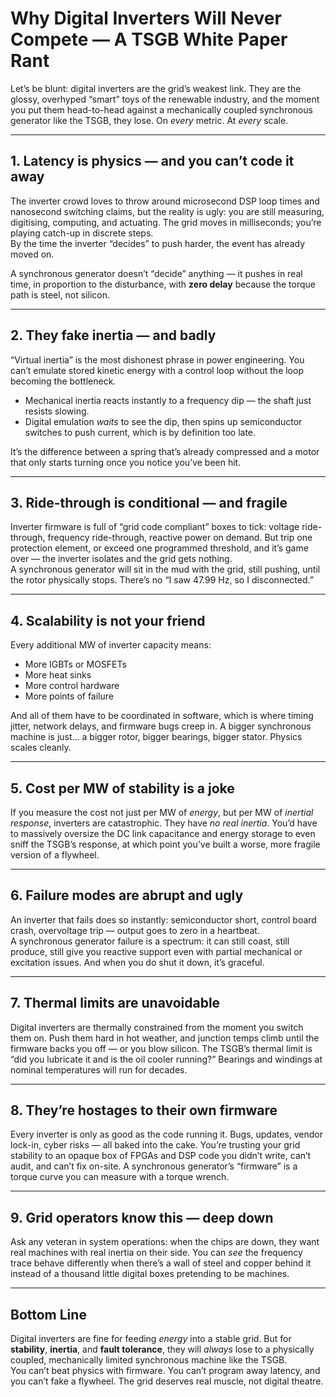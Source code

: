 # Why Digital Inverters Will Never Compete — A TSGB White Paper Rant

Let’s be blunt: digital inverters are the grid’s weakest link. They are the glossy, overhyped “smart” toys of the renewable industry, and the moment you put them head-to-head against a mechanically coupled synchronous generator like the TSGB, they lose. On *every* metric. At *every* scale.

---

## 1. **Latency is physics — and you can’t code it away**

The inverter crowd loves to throw around microsecond DSP loop times and nanosecond switching claims, but the reality is ugly: you are still measuring, digitising, computing, and actuating. The grid moves in milliseconds; you’re playing catch-up in discrete steps.  
By the time the inverter “decides” to push harder, the event has already moved on.

A synchronous generator doesn’t “decide” anything — it pushes in real time, in proportion to the disturbance, with **zero delay** because the torque path is steel, not silicon.

---

## 2. **They fake inertia — and badly**

“Virtual inertia” is the most dishonest phrase in power engineering. You can’t emulate stored kinetic energy with a control loop without the loop becoming the bottleneck.  
- Mechanical inertia reacts instantly to a frequency dip — the shaft just resists slowing.  
- Digital emulation *waits* to see the dip, then spins up semiconductor switches to push current, which is by definition too late.

It’s the difference between a spring that’s already compressed and a motor that only starts turning once you notice you’ve been hit.

---

## 3. **Ride-through is conditional — and fragile**

Inverter firmware is full of “grid code compliant” boxes to tick: voltage ride-through, frequency ride-through, reactive power on demand. But trip one protection element, or exceed one programmed threshold, and it’s game over — the inverter isolates and the grid gets nothing.  
A synchronous generator will sit in the mud with the grid, still pushing, until the rotor physically stops. There’s no “I saw 47.99 Hz, so I disconnected.”

---

## 4. **Scalability is not your friend**

Every additional MW of inverter capacity means:
- More IGBTs or MOSFETs
- More heat sinks
- More control hardware
- More points of failure

And all of them have to be coordinated in software, which is where timing jitter, network delays, and firmware bugs creep in. A bigger synchronous machine is just… a bigger rotor, bigger bearings, bigger stator. Physics scales cleanly.

---

## 5. **Cost per MW of stability is a joke**

If you measure the cost not just per MW of *energy*, but per MW of *inertial response*, inverters are catastrophic. They have *no real inertia*. You’d have to massively oversize the DC link capacitance and energy storage to even sniff the TSGB’s response, at which point you’ve built a worse, more fragile version of a flywheel.

---

## 6. **Failure modes are abrupt and ugly**

An inverter that fails does so instantly: semiconductor short, control board crash, overvoltage trip — output goes to zero in a heartbeat.  
A synchronous generator failure is a spectrum: it can still coast, still produce, still give you reactive support even with partial mechanical or excitation issues. And when you do shut it down, it’s graceful.

---

## 7. **Thermal limits are unavoidable**

Digital inverters are thermally constrained from the moment you switch them on. Push them hard in hot weather, and junction temps climb until the firmware backs you off — or you blow silicon. The TSGB’s thermal limit is “did you lubricate it and is the oil cooler running?” Bearings and windings at nominal temperatures will run for decades.

---

## 8. **They’re hostages to their own firmware**

Every inverter is only as good as the code running it. Bugs, updates, vendor lock-in, cyber risks — all baked into the cake. You’re trusting your grid stability to an opaque box of FPGAs and DSP code you didn’t write, can’t audit, and can’t fix on-site. A synchronous generator’s “firmware” is a torque curve you can measure with a torque wrench.

---

## 9. **Grid operators know this — deep down**

Ask any veteran in system operations: when the chips are down, they want real machines with real inertia on their side. You can *see* the frequency trace behave differently when there’s a wall of steel and copper behind it instead of a thousand little digital boxes pretending to be machines.

---

## Bottom Line

Digital inverters are fine for feeding *energy* into a stable grid. But for **stability**, **inertia**, and **fault tolerance**, they will *always* lose to a physically coupled, mechanically limited synchronous machine like the TSGB.  
You can’t beat physics with firmware. You can’t program away latency, and you can’t fake a flywheel. The grid deserves real muscle, not digital theatre.
